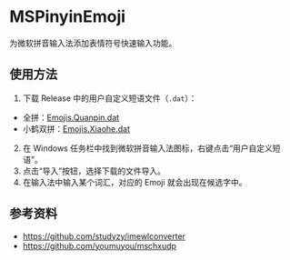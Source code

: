 # MSPinyinEmoji

为微软拼音输入法添加表情符号快速输入功能。

## 使用方法

1. 下载 Release 中的用户自定义短语文件（`.dat`）：

- 全拼：[Emojis.Quanpin.dat]()
- 小鹤双拼：[Emojis.Xiaohe.dat]()

2. 在 Windows 任务栏中找到微软拼音输入法图标，右键点击“用户自定义短语”。
3. 点击“导入”按钮，选择下载的文件导入。
4. 在输入法中输入某个词汇，对应的 Emoji 就会出现在候选字中。

## 参考资料

- <https://github.com/studyzy/imewlconverter>
- <https://github.com/youmuyou/mschxudp>
